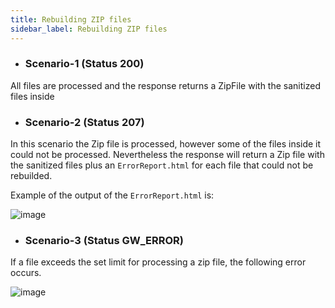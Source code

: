 ```yaml
---
title: Rebuilding ZIP files 
sidebar_label: Rebuilding ZIP files 
---
```



- ### Scenario-1 (Status 200)
All files are processed and the response returns a ZipFile with the sanitized files inside

- ### Scenario-2 (Status 207)
In this scenario the Zip file is processed, however some of the files inside it could not be processed. Nevertheless the response will return a Zip file with the sanitized files
plus an `ErrorReport.html` for each file that could not be rebuilded.

Example of the output of the `ErrorReport.html` is:

![image](https://user-images.githubusercontent.com/6232283/118471256-d8823c80-b707-11eb-81c8-9ae51204a387.png)

- ### Scenario-3 (Status GW_ERROR)
If a file exceeds the set limit for processing a zip file, the following error occurs.

![image](https://user-images.githubusercontent.com/60857664/118820823-e924e500-b8b6-11eb-8ff0-253a8750c800.png)
